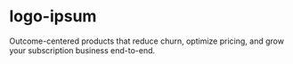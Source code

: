 # logo-ipsum
Outcome-centered products that reduce churn, optimize pricing, and grow your subscription business end-to-end.
